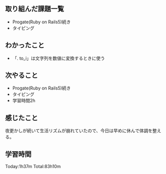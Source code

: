 ## 取り組んだ課題一覧
 - Progate(Ruby on Rails5)続き
 - タイピング
## わかったこと
 - 「. to_i」は文字列を数値に変換するときに使う
## 次やること
 - Progate(Ruby on Rails5)続き
 - タイピング
 - 学習時間2h
## 感じたこと
 夜更かしが続いて生活リズムが崩れていたので、今日は早めに休んで体調を整える。

## 学習時間
Today:1h37m  Total:83h10m